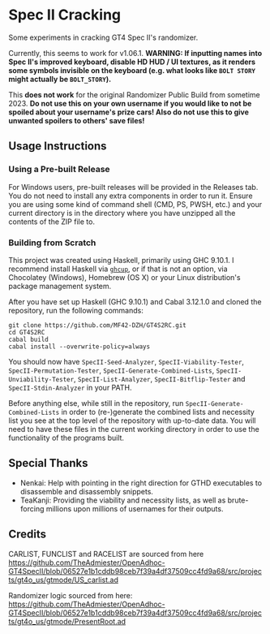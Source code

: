 # Spec II Cracking

Some experiments in cracking GT4 Spec II's randomizer.

Currently, this seems to work for v1.06.1. **WARNING: If inputting names into Spec II's improved keyboard, disable HD HUD / UI textures, as it renders some symbols invisible on the keyboard (e.g. what looks like `BOLT STORY` might actually be `BOLT_STORY`).**

This **does not work** for the original Randomizer Public Build from sometime 2023. **Do not use this on your own username if you would like to not be spoiled about your username's prize cars! Also do not use this to give unwanted spoilers to others' save files!**

## Usage Instructions

### Using a Pre-built Release

For Windows users, pre-built releases will be provided in the Releases tab.
You do not need to install any extra components in order to run it.
Ensure you are using some kind of command shell (CMD, PS, PWSH, etc.) and your current directory is in the directory where you have unzipped all the contents of the ZIP file to.

### Building from Scratch

This project was created using Haskell, primarily using GHC 9.10.1.
I recommend install Haskell via [`ghcup`](https://www.haskell.org/ghcup/), or if that is not an option, via Chocolatey (Windows), Homebrew (OS X) or your Linux distribution's package management system.

After you have set up Haskell (GHC 9.10.1) and Cabal 3.12.1.0 and cloned the repository, run the following commands:

```
git clone https://github.com/MF42-DZH/GT4S2RC.git
cd GT4S2RC
cabal build
cabal install --overwrite-policy=always
```

You should now have `SpecII-Seed-Analyzer`, `SpecII-Viability-Tester`, `SpecII-Permutation-Tester`, `SpecII-Generate-Combined-Lists`, `SpecII-Unviability-Tester`, `SpecII-List-Analyzer`, `SpecII-Bitflip-Tester` and `SpecII-Stdin-Analyzer` in your PATH.

Before anything else, while still in the repository, run `SpecII-Generate-Combined-Lists` in order to (re-)generate the combined lists and necessity list you see at the top level of the repository with up-to-date data.
You will need to have these files in the current working directory in order to use the functionality of the programs built.

## Special Thanks

- Nenkai: Help with pointing in the right direction for GTHD executables to disassemble and disassembly snippets.
- TeaKanji: Providing the viability and necessity lists, as well as brute-forcing millions upon millions of usernames for their outputs.

## Credits

CARLIST, FUNCLIST and RACELIST are sourced from here https://github.com/TheAdmiester/OpenAdhoc-GT4SpecII/blob/06527e1b1cddb98ceb7f39a4df37509cc4fd9a68/src/projects/gt4o_us/gtmode/US_carlist.ad

Randomizer logic sourced from here: https://github.com/TheAdmiester/OpenAdhoc-GT4SpecII/blob/06527e1b1cddb98ceb7f39a4df37509cc4fd9a68/src/projects/gt4o_us/gtmode/PresentRoot.ad
